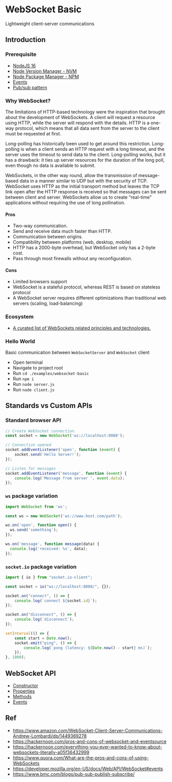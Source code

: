 # WebSocket Basic
Lightweight client-server communications

## Introduction

### Prerequisite

* [NodeJS 16](https://nodejs.org/en/)
* [Node Version Manager - NVM](https://github.com/nvm-sh/nvm  ) 
* [Node Package Manager - NPM](https://docs.npmjs.com/about-npm)
* [Events](https://developer.mozilla.org/en-US/docs/Learn/JavaScript/Building_blocks/Events)
* [Pub/sub pattern](https://aws.amazon.com/pub-sub-messaging/)

### Why WebSocket?

The limitations of HTTP-based technology were the inspiration that brought about the development of WebSockets. A client will request a resource using HTTP, while the server will respond with the details. HTTP is a one-way protocol, which means that all data sent from the server to the client must be requested at first.

Long-polling has historically been used to get around this restriction. Long-polling is when a client sends an HTTP request with a long timeout, and the server uses the timeout to send data to the client. Long-polling works, but it has a drawback: it ties up server resources for the duration of the long poll, even though no data is available to submit.

WebSockets, in the other way round, allow the transmission of message-based data in a manner similar to UDP but with the security of TCP. WebSocket uses HTTP as the initial transport method but leaves the TCP link open after the HTTP response is received so that messages can be sent between client and server. WebSockets allow us to create “real-time” applications without requiring the use of long pollination.

#### Pros

* Two-way communication.
* Send and receive data much faster than HTTP.
* Communication between origins.
* Compatibility between platforms (web, desktop, mobile)
* HTTP has a 2000-byte overhead, but WebSocket only has a 2-byte cost.
* Pass through most firewalls without any reconfiguration.

#### Cons

* Limited browsers support
* WebSocket is a stateful protocol, whereas REST is based on stateless protocol
* A WebSocket server requires different optimizations than traditional web servers (scaling, load-balancing)

### Ecosystem

* [A curated list of WebSockets related principles and technologies.](https://github.com/facundofarias/awesome-websockets)

### Hello World

Basic communication between `WebSocketServer` and `WebSocket` client

* Open terminal
* Navigate to project root
* Run `cd ./examples/websocket-basic`
* Run `npm i`
* Run `node server.js`
* Run `node client.js`

## Standards vs Custom APIs

### Standard browser API

```javascript
// Create WebSocket connection.
const socket = new WebSocket('ws://localhost:8080');

// Connection opened
socket.addEventListener('open', function (event) {
    socket.send('Hello Server!');
});

// Listen for messages
socket.addEventListener('message', function (event) {
    console.log('Message from server ', event.data);
});
```

### `ws` package variation
```typescript
import WebSocket from 'ws';

const ws = new WebSocket('ws://www.host.com/path');

ws.on('open', function open() {
  ws.send('something');
});

ws.on('message', function message(data) {
  console.log('received: %s', data);
});
```

### `socket.io` package variation

```typescript
import { io } from "socket.io-client";

const socket = io("ws://localhost:8080/", {});

socket.on("connect", () => {
    console.log(`connect ${socket.id}`);
});

socket.on("disconnect", () => {
    console.log(`disconnect`);
});

setInterval(() => {
    const start = Date.now();
    socket.emit("ping", () => {
        console.log(`pong (latency: ${Date.now() - start} ms)`);
    });
}, 1000);
```

## WebSocket API

* [Constructor](https://developer.mozilla.org/en-US/docs/Web/API/WebSocket/WebSocket)
* [Properties](https://developer.mozilla.org/en-US/docs/Web/API/WebSocket#properties)
* [Methods](https://developer.mozilla.org/en-US/docs/Web/API/WebSocket#methods)
* [Events](https://developer.mozilla.org/en-US/docs/Web/API/WebSocket#events)

## Ref
* https://www.amazon.com/WebSocket-Client-Server-Communications-Andrew-Lombardi/dp/1449369278
* https://hackernoon.com/pros-and-cons-of-websocket-and-eventsource
* https://hackernoon.com/everything-you-ever-wanted-to-know-about-websockets-literally-a05f36432999
* https://www.quora.com/What-are-the-pros-and-cons-of-using-WebSockets
* https://developer.mozilla.org/en-US/docs/Web/API/WebSocket#events
* https://www.bmc.com/blogs/pub-sub-publish-subscribe/